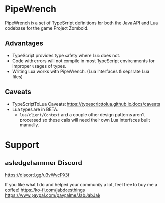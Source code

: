 # PipeWrench
PipeWrench is a set of TypeScript definitions for both the Java API and Lua codebase for the game Project Zomboid.

## Advantages
- TypeScript provides type safety where Lua does not. 
- Code with errors will not compile in most TypeScript environments for improper usages of types.
- Writing Lua works with PipeWrench. (Lua Interfaces & separate Lua files)

## Caveats
- TypeScriptToLua Caveats: https://typescripttolua.github.io/docs/caveats
- Lua types are in BETA. 
  - `lua/client/Context` and a couple other design patterns aren't processed so these calls will need their own Lua interfaces built manually.

# Support

## asledgehammer Discord
https://discord.gg/u3vWvcPX8f

If you like what I do and helped your community a lot, feel free to buy me a coffee!
https://ko-fi.com/jabdoesthings
https://www.paypal.com/paypalme/JabJabJab

